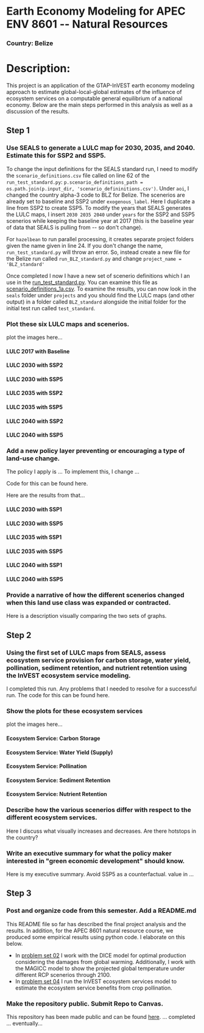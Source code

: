 # Earth Economy Modeling for APEC ENV 8601 -- Natural Resources
### Country: Belize

# Description: 
This project is an application of the GTAP-InVEST earth economy modeling approach to estimate global-local-global estimates of the influence of ecosystem services on a computable general equilibrium of a national economy. Below are the main steps performed in this analysis as well as a discussion of the results. 


## Step 1

### Use SEALS to generate a LULC map for 2030, 2035, and 2040. Estimate this for SSP2 and SSP5.

To change the input definitions for the SEALS standard run, I need to modify the `scenario_definitions.csv` file called on line 62 of the `run_test_standard.py`: `p.scenario_definitions_path = os.path.join(p.input_dir, 'scenario_defininitions.csv')`. Under `aoi`, I changed the country alpha-3 code to BLZ for Belize. The scenerios are already set to baseline and SSP2 under `exogenous_label`. Here I duplicate a line from SSP2 to create SSP5. To modify the years that SEALS generates the LULC maps, I insert `2030 2035 2040` under `years` for the SSP2 and SSP5 scenerios while keeping the baseline year at 2017 (this is the baseline year of data that SEALS is pulling from -- so don't change). 

For `hazelbean` to run parallel processing, it creates separate project folders given the name given in line 24. If you don't change the name, `run_test_standard.py` will throw an error. So, instead create a new file for the Belize run called `run_BLZ_standard.py` and change `project_name = 'BLZ_standard'`

Once completed I now I have a new set of scenerio definitions which I an use in the [run_test_standard.py](./seals/run_test_standard.py). You can examine this file as [scenario_definitions_1a.csv](./scenario_defininitions_1a.csv). To examine the results, you can now look in the `seals` folder under `projects` and you should find the LULC maps (and other output) in a folder called `BLZ_standard` alongside the initial folder for the initial test run called `test_standard`.



### Plot these six LULC maps and scenerios.

plot the images here...
![]()

#### LULC 2017 with Baseline

#### LULC 2030 with SSP2

#### LULC 2030 with SSP5

#### LULC 2035 with SSP2

#### LULC 2035 with SSP5

#### LULC 2040 with SSP2

#### LULC 2040 with SSP5


### Add a new policy layer preventing or encouraging a type of land-use change. 

The policy I apply is ... To implement this, I change ...

Code for this can be found here.

Here are the results from that...

#### LULC 2030 with SSP1

#### LULC 2030 with SSP5

#### LULC 2035 with SSP1

#### LULC 2035 with SSP5

#### LULC 2040 with SSP1

#### LULC 2040 with SSP5

### Provide a narrative of how the different scenerios changed when this land use class was expanded or contracted. 

Here is a description visually comparing the two sets of graphs. 

## Step 2

### Using the first set of LULC maps from SEALS, assess ecosystem service provision for carbon storage, water yield, pollination, sediment retention, and nutrient retention using the InVEST ecosystem service modeling. 

I completed this run. Any problems that I needed to resolve for a successful run. The code for this can be found here.

### Show the plots for these ecosystem services

plot the images here...
![]()

#### Ecosystem Service: Carbon Storage

#### Ecosystem Service: Water Yield (Supply)

#### Ecosystem Service: Pollination

#### Ecosystem Service: Sediment Retention

#### Ecosystem Service: Nutrient Retention


### Describe how the various scenerios differ with respect to the different ecosystem services. 

Here I discuss what visually increases and decreases. Are there hotstops in the country?

### Write an executive summary for what the policy maker interested in "green economic development" should know. 

Here is my executive summary. Avoid SSP5 as a counterfactual. value in ...

## Step 3 

### Post and organize code from this semester. Add a README.md 

This README file so far has described the final project analysis and the results. In addition, for the APEC 8601 natural resource course, we produced some empirical results using python code. I elaborate on this below. 

- In [problem set 02](./problem_sets/problem_set_2_mcway.pdf) I work with the DICE model for optimal production considering the damages from global warming. Additionally, I work with the MAGICC model to show the projected global temperature under different RCP scenerios through 2100.
- In [problem set 04](./problem_sets/problem_set_4.pdf) I run the InVEST ecosystem services model to estimate the ecosystem service benefits from crop pollination. 

### Make the repository public. Submit Repo to Canvas.

This repository has been made public and can be found [here](https://github.com/mcwayrm/env8601_project).
... completed ... eventually...


